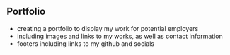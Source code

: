 ## Portfolio

   * creating a portfolio to display my work for potential employers
   * including images and links to my works, as well as contact information
   * footers including links to my github and socials